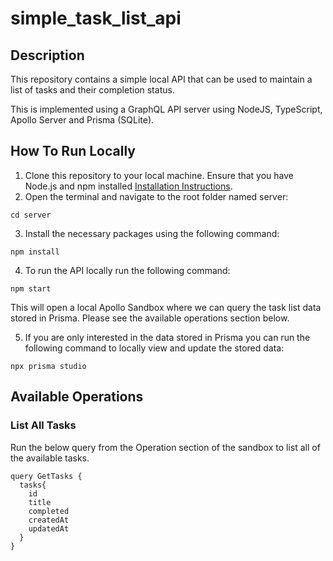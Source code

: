 # simple_task_list_api

## Description 
This repository contains a simple local API that can be used to maintain a list of tasks and their completion status.

This is implemented using a GraphQL API server using NodeJS, TypeScript, Apollo Server and Prisma (SQLite).  

## How To Run Locally
1. Clone this repository to your local machine. Ensure that you have Node.js and npm installed [Installation Instructions](https://docs.npmjs.com/downloading-and-installing-node-js-and-npm). 
2. Open the terminal and navigate to the root folder named server: 
```
cd server
```
3. Install the necessary packages using the following command:
```
npm install 
```
4. To run the API locally run the following command: 
```
npm start
```
This will open a local Apollo Sandbox where we can query the task list data stored in Prisma. Please see the available operations section below. 

5. If you are only interested in the data stored in Prisma you can run the following command to locally view and update the stored data: 
```
npx prisma studio
```


## Available Operations

### List All Tasks 
Run the below query from the Operation section of the sandbox to list all of the available tasks. 
```
query GetTasks {
  tasks{
    id
    title
    completed
    createdAt
    updatedAt
  }
}
```


